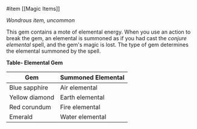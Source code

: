  #item [[Magic Items]]

*Wondrous item, uncommon*

This gem contains a mote of elemental energy. When you use an action to break the gem, an elemental is summoned as if you had cast the *conjure elemental* spell, and the gem's magic is lost. The type of gem determines the elemental summoned by the spell.

**Table- Elemental Gem**

| Gem            | Summoned Elemental |
| -------------- | ------------------ |
| Blue sapphire  | Air elemental      |
| Yellow diamond | Earth elemental    |
| Red corundum   | Fire elemental     |
| Emerald        | Water elemental    |
